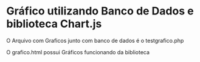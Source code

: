 # Gráfico utilizando Banco de Dados e biblioteca Chart.js

O Arquivo com Graficos junto com banco de dados é o testgrafico.php

O grafico.html possui Gráficos funcionando da biblioteca
